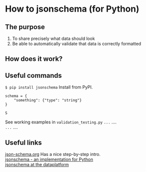# How to jsonschema (for Python)

## The purpose
1) To share precisely what data should look 
2) Be able to automatically validate that data is correctly formatted

## How does it work?


## Useful commands
`$ pip install jsonschema` Install from PyPI.<br/>
```
schema = {
    "something": {"type": "string"}
}

S
```
See working examples in `validation_testing.py`
`...`  .... <br />
`...`  .... <br />

## Useful links
[json-schema.org](https://json-schema.org/) Has a nice step-by-step intro.<br/>
[jsonschema - an implementation for Python](https://python-jsonschema.readthedocs.io/en/stable/)<br/>
[jsonschema at the dataplatform](https://github.com/oslokommune/dataplattform/blob/master/docs/jsonschema.md)
